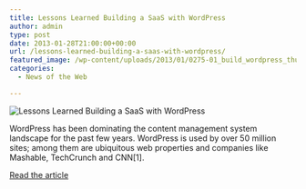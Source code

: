 ```yaml
---
title: Lessons Learned Building a SaaS with WordPress
author: admin
type: post
date: 2013-01-28T21:00:00+00:00
url: /lessons-learned-building-a-saas-with-wordpress/
featured_image: /wp-content/uploads/2013/01/0275-01_build_wordpress_thumbnail.jpg
categories:
  - News of the Web

---
```

<img src="https://i0.wp.com/cdn.sixrevisions.com/0275-01_build_wordpress_thumbnail.jpg?w=700" alt="Lessons Learned Building a SaaS with WordPress" data-recalc-dims="1" />

WordPress has been dominating the content management system landscape for the past few years. WordPress is used by over 50 million sites; among them are ubiquitous web properties and companies like Mashable, TechCrunch and CNN[1].

<a href="http://sixrevisions.com/wordpress/saas-wordpress/" title="Lessons Learned Building a SaaS with WordPress" target="_blank">Read the article</a>